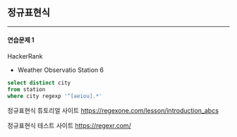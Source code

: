 ## 정규표현식

---

#### 연습문제 1
HackerRank 
- Weather Observatio Station 6

``` sql
select distinct city
from station
where city regexp '^[aeiou].*'
```

정규표현식 튜토리얼 사이트
https://regexone.com/lesson/introduction_abcs

정규표현식 테스트 사이트
https://regexr.com/
